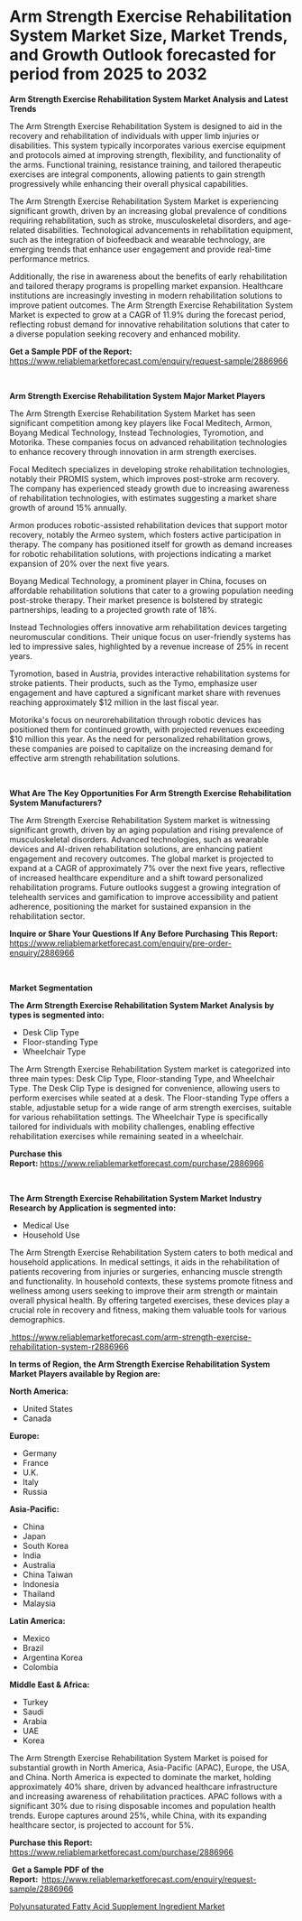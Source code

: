 <p><h1>Arm Strength Exercise Rehabilitation System Market Size, Market Trends, and Growth Outlook forecasted for period from 2025 to 2032</h1></p><p><strong>Arm Strength Exercise Rehabilitation System Market Analysis and Latest Trends</strong></p>
<p><p>The Arm Strength Exercise Rehabilitation System is designed to aid in the recovery and rehabilitation of individuals with upper limb injuries or disabilities. This system typically incorporates various exercise equipment and protocols aimed at improving strength, flexibility, and functionality of the arms. Functional training, resistance training, and tailored therapeutic exercises are integral components, allowing patients to gain strength progressively while enhancing their overall physical capabilities.</p><p>The Arm Strength Exercise Rehabilitation System Market is experiencing significant growth, driven by an increasing global prevalence of conditions requiring rehabilitation, such as stroke, musculoskeletal disorders, and age-related disabilities. Technological advancements in rehabilitation equipment, such as the integration of biofeedback and wearable technology, are emerging trends that enhance user engagement and provide real-time performance metrics.</p><p>Additionally, the rise in awareness about the benefits of early rehabilitation and tailored therapy programs is propelling market expansion. Healthcare institutions are increasingly investing in modern rehabilitation solutions to improve patient outcomes. The Arm Strength Exercise Rehabilitation System Market is expected to grow at a CAGR of 11.9% during the forecast period, reflecting robust demand for innovative rehabilitation solutions that cater to a diverse population seeking recovery and enhanced mobility.</p></p>
<p><strong>Get a Sample PDF of the Report:&nbsp;</strong> <a href="https://www.reliablemarketforecast.com/enquiry/request-sample/2886966?utm_campaign=2481&utm_medium=2&utm_source=Github&utm_content=ia&utm_term=13032025&utm_id=arm-strength-exercise-rehabilitation-system">https://www.reliablemarketforecast.com/enquiry/request-sample/2886966</a></p>
<p>&nbsp;</p>
<p><strong>Arm Strength Exercise Rehabilitation System Major Market Players</strong></p>
<p><p>The Arm Strength Exercise Rehabilitation System Market has seen significant competition among key players like Focal Meditech, Armon, Boyang Medical Technology, Instead Technologies, Tyromotion, and Motorika. These companies focus on advanced rehabilitation technologies to enhance recovery through innovation in arm strength exercises.</p><p>Focal Meditech specializes in developing stroke rehabilitation technologies, notably their PROMIS system, which improves post-stroke arm recovery. The company has experienced steady growth due to increasing awareness of rehabilitation technologies, with estimates suggesting a market share growth of around 15% annually.</p><p>Armon produces robotic-assisted rehabilitation devices that support motor recovery, notably the Armeo system, which fosters active participation in therapy. The company has positioned itself for growth as demand increases for robotic rehabilitation solutions, with projections indicating a market expansion of 20% over the next five years.</p><p>Boyang Medical Technology, a prominent player in China, focuses on affordable rehabilitation solutions that cater to a growing population needing post-stroke therapy. Their market presence is bolstered by strategic partnerships, leading to a projected growth rate of 18%. </p><p>Instead Technologies offers innovative arm rehabilitation devices targeting neuromuscular conditions. Their unique focus on user-friendly systems has led to impressive sales, highlighted by a revenue increase of 25% in recent years.</p><p>Tyromotion, based in Austria, provides interactive rehabilitation systems for stroke patients. Their products, such as the Tymo, emphasize user engagement and have captured a significant market share with revenues reaching approximately $12 million in the last fiscal year.</p><p>Motorika's focus on neurorehabilitation through robotic devices has positioned them for continued growth, with projected revenues exceeding $10 million this year. As the need for personalized rehabilitation grows, these companies are poised to capitalize on the increasing demand for effective arm strength rehabilitation solutions.</p></p>
<p>&nbsp;</p>
<p><strong>What Are The Key Opportunities For Arm Strength Exercise Rehabilitation System Manufacturers?</strong></p>
<p><p>The Arm Strength Exercise Rehabilitation System market is witnessing significant growth, driven by an aging population and rising prevalence of musculoskeletal disorders. Advanced technologies, such as wearable devices and AI-driven rehabilitation solutions, are enhancing patient engagement and recovery outcomes. The global market is projected to expand at a CAGR of approximately 7% over the next five years, reflective of increased healthcare expenditure and a shift toward personalized rehabilitation programs. Future outlooks suggest a growing integration of telehealth services and gamification to improve accessibility and patient adherence, positioning the market for sustained expansion in the rehabilitation sector.</p></p>
<p><strong>Inquire or Share Your Questions If Any Before Purchasing This Report:</strong> <a href="https://www.reliablemarketforecast.com/enquiry/pre-order-enquiry/2886966?utm_campaign=2481&utm_medium=2&utm_source=Github&utm_content=ia&utm_term=13032025&utm_id=arm-strength-exercise-rehabilitation-system">https://www.reliablemarketforecast.com/enquiry/pre-order-enquiry/2886966</a></p>
<p>&nbsp;</p>
<p><strong>Market Segmentation</strong></p>
<p><strong>The Arm Strength Exercise Rehabilitation System Market Analysis by types is segmented into:</strong></p>
<p><ul><li>Desk Clip Type</li><li>Floor-standing Type</li><li>Wheelchair Type</li></ul></p>
<p><p>The Arm Strength Exercise Rehabilitation System market is categorized into three main types: Desk Clip Type, Floor-standing Type, and Wheelchair Type. The Desk Clip Type is designed for convenience, allowing users to perform exercises while seated at a desk. The Floor-standing Type offers a stable, adjustable setup for a wide range of arm strength exercises, suitable for various rehabilitation settings. The Wheelchair Type is specifically tailored for individuals with mobility challenges, enabling effective rehabilitation exercises while remaining seated in a wheelchair.</p></p>
<p><strong>Purchase this Report:&nbsp;</strong><a href="https://www.reliablemarketforecast.com/purchase/2886966?utm_campaign=2481&utm_medium=2&utm_source=Github&utm_content=ia&utm_term=13032025&utm_id=arm-strength-exercise-rehabilitation-system">https://www.reliablemarketforecast.com/purchase/2886966</a></p>
<p>&nbsp;</p>
<p><strong>The Arm Strength Exercise Rehabilitation System Market Industry Research by Application is segmented into:</strong></p>
<p><ul><li>Medical Use</li><li>Household Use</li></ul></p>
<p><p>The Arm Strength Exercise Rehabilitation System caters to both medical and household applications. In medical settings, it aids in the rehabilitation of patients recovering from injuries or surgeries, enhancing muscle strength and functionality. In household contexts, these systems promote fitness and wellness among users seeking to improve their arm strength or maintain overall physical health. By offering targeted exercises, these devices play a crucial role in recovery and fitness, making them valuable tools for various demographics.</p></p>
<p><a href="https://www.reliablemarketforecast.com/arm-strength-exercise-rehabilitation-system-r2886966?utm_campaign=2481&utm_medium=2&utm_source=Github&utm_content=ia&utm_term=13032025&utm_id=arm-strength-exercise-rehabilitation-system">&nbsp;https://www.reliablemarketforecast.com/arm-strength-exercise-rehabilitation-system-r2886966</a></p>
<p><strong>In terms of Region, the Arm Strength Exercise Rehabilitation System Market Players available by Region are:</strong></p>
<p>
    <p> <strong> North America: </strong>
        <ul>
            <li>United States</li>
            <li>Canada</li>
        </ul>
        </p> 
    <p> <strong> Europe: </strong>
        <ul>
            <li>Germany</li>
            <li>France</li>
            <li>U.K.</li>
            <li>Italy</li>
            <li>Russia</li>
        </ul>
        </p> 
    <p> <strong> Asia-Pacific: </strong>
        <ul>
            <li>China</li>
            <li>Japan</li>
            <li>South Korea</li>
            <li>India</li>
            <li>Australia</li>
            <li>China Taiwan</li>
            <li>Indonesia</li>
            <li>Thailand</li>
            <li>Malaysia</li>
        </ul>
        </p> 
    <p> <strong> Latin America: </strong>
        <ul>
            <li>Mexico</li>
            <li>Brazil</li>
            <li>Argentina Korea</li>
            <li>Colombia</li>
        </ul>
        </p> 
    <p> <strong> Middle East & Africa: </strong>
        <ul>
            <li>Turkey</li>
            <li>Saudi</li>
            <li>Arabia</li>
            <li>UAE</li>
            <li>Korea</li>
        </ul>
    </p>
    </p>
<p><p>The Arm Strength Exercise Rehabilitation System Market is poised for substantial growth in North America, Asia-Pacific (APAC), Europe, the USA, and China. North America is expected to dominate the market, holding approximately 40% share, driven by advanced healthcare infrastructure and increasing awareness of rehabilitation practices. APAC follows with a significant 30% due to rising disposable incomes and population health trends. Europe captures around 25%, while China, with its expanding healthcare sector, is projected to account for 5%.</p></p>
<p><strong>Purchase this Report: </strong><a href="https://www.reliablemarketforecast.com/purchase/2886966?utm_campaign=2481&utm_medium=2&utm_source=Github&utm_content=ia&utm_term=13032025&utm_id=arm-strength-exercise-rehabilitation-system">https://www.reliablemarketforecast.com/purchase/2886966</a></p>
<p>&nbsp;<strong>Get a Sample PDF of the Report:&nbsp;&nbsp;</strong><a href="https://www.reliablemarketforecast.com/enquiry/request-sample/2886966?utm_campaign=2481&utm_medium=2&utm_source=Github&utm_content=ia&utm_term=13032025&utm_id=arm-strength-exercise-rehabilitation-system">https://www.reliablemarketforecast.com/enquiry/request-sample/2886966</a></p>
<p><strong></strong></p>
<p><p><a href="https://github.com/maclarensidney/Market-Research-Report-List-1/blob/main/polyunsaturated-fatty-acid-supplement-ingredient-market.md?utm_campaign=2481&utm_medium=2&utm_source=Github&utm_content=ia&utm_term=13032025&utm_id=arm-strength-exercise-rehabilitation-system">Polyunsaturated Fatty Acid Supplement Ingredient Market</a></p></p>